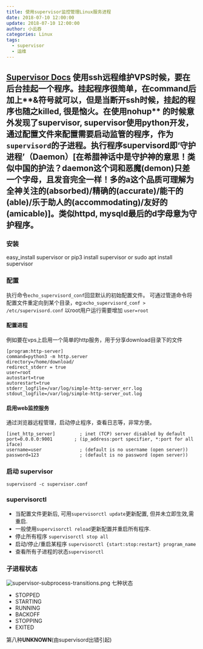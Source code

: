 ```yaml
---
title: 使用supervisor监控管理Linux服务进程
date: 2018-07-10 12:00:00
update: 2018-07-10 12:00:00
author: 小云吞
categories: Linux
tags: 
  - supervisor
  - 运维
---
```


[Supervisor Docs](http://www.supervisord.org/)
使用ssh远程维护VPS时候，要在后台挂起一个程序。挂起程序很简单，在command后加上**&**符号就可以，但是当断开ssh时候，挂起的程序也随之killed, 很是恼火。在使用**nohup** 的时候意外发现了**supervisor**, **supervisor**使用python开发，通过配置文件来配置需要启动监管的程序，作为```supervisord```的子进程。执行程序**supervisord**即‘守护进程’（Daemon）[在希腊神话中是守护神的意思！类似中国的护法？**daemon**这个词和恶魔(demon)只差一个字母，且发音完全一样！多的a这个品质可理解为全神关注的(absorbed)/精确的(accurate)/能干的(able)/乐于助人的(accommodating)/友好的(amicable)]。类似**httpd**, **mysqld**最后的d字母意为守护程序。
---
### 安装
easy_install supervisor
or 
pip3 install supervisor
or
sudo apt install supervisor
### 配置
执行命令```echo_supervisord_conf```回显默认的初始配置文件。
可通过管道命令将配置文件重定向到某个目录，eg:```echo_supervisord_conf > /etc/supervisord.conf```
以root用户运行需要增加 `user=root`
#### 配置进程
例如要在vps上启用一个简单的http服务，用于分享download目录下的文件
```
[program:http-server]
command=python3 -m http.server
directory=/home/download/
redirect_stderr = true
user=root
autostart=true
autorestart=true
stderr_logfile=/var/log/simple-http-server_err.log
stdout_logfile=/var/log/simple-http-server_out.log
```
#### 启用web监控服务
通过浏览器远程管理，启动停止程序，查看日志等，非常方便。
```
[inet_http_server]         ; inet (TCP) server disabled by default
port=0.0.0.0:9001        ; (ip_address:port specifier, *:port for all iface)
username=user              ; (default is no username (open server))
password=123               ; (default is no password (open server))

```
### 启动 supervisor
```supervisord -c supervisor.conf```

### supervisorctl
- 当配置文件更新后, 可用```supervisorctl update```更新配置, 但并未立即生效,需重启.
- 一般使用```supervisorctl reload```更新配置并重启所有程序.
- 停止所有程序 ```supervisorctl stop all```
- 启动/停止/重启某程序 ```supervisorctl {start:stop:restart} program_name```
- 查看所有子进程的状态```supervisorctl```
### 子进程状态
![supervisor-subprocess-transitions.png](supervisor-subprocess-transitions.png)
七种状态

- STOPPED
- STARTING
- RUNNING
- BACKOFF
- STOPPING
- EXITED

第八种**UNKNOWN**(由supervisord出错引起)

